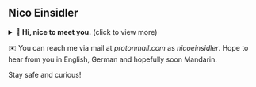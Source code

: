 ## Nico Einsidler

<details><summary>👋 <b>Hi, nice to meet you.</b> (click to view more)</summary><details><summary>I'm a physics student at [TU Wien](https://www.tuwien.at/) and **my heart beats for physics, design, music and programming**. </summary><details><summary>In the past I co-founded several startupsand kept myself above the water as a freelance web designer in the golden WordPress-Theme-Web-2.0-everything-is-free-newand-can-be-connected era. </summary>Since start of 2020 I've been creating for [IBM](https://www.ibm.com/at-de) now.
<details><summary>🚀 previous startups</summary>
<p>
<ul>
<li>2013-2014: <a href="https://apps.apple.com/at/app/wu-campus-men%C3%BCs/id1535090019">WU Campus Menüs</a></li>
<li>2014-2016: <a href="https://unipocket.de/">UniPocket</a></li>
<li>2017-2019: <a href="https://www.littlebig.art/">littlebig.art</a> (formerly known as Freilich Open Arts)</li>
</ul>
</p>
</details>
</details></details></details></details>



✉️ You can reach me via mail at _protonmail.com_ as _nicoeinsidler_. Hope to hear from you in English, German and hopefully soon Mandarin.

Stay safe and curious!

